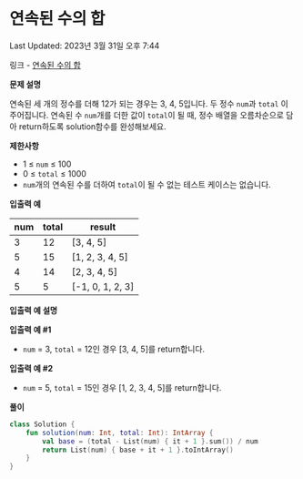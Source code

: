 # 연속된 수의 합

Last Updated: 2023년 3월 31일 오후 7:44

링크 - [연속된 수의 합](https://school.programmers.co.kr/learn/courses/30/lessons/120923)

**문제 설명**

연속된 세 개의 정수를 더해 12가 되는 경우는 3, 4, 5입니다. 두 정수 `num`과 `total`
이 주어집니다. 연속된 수 `num`개를 더한 값이 `total`이 될 때, 정수 배열을 오름차순으로 담아 return하도록 solution함수를 완성해보세요.

****제한사항****

- 1 ≤ `num` ≤ 100
- 0 ≤ `total` ≤ 1000
- `num`개의 연속된 수를 더하여 `total`이 될 수 없는 테스트 케이스는 없습니다.

****입출력 예****

| num | total | result |
| --- | --- | --- |
| 3 | 12 | [3, 4, 5] |
| 5 | 15 | [1, 2, 3, 4, 5] |
| 4 | 14 | [2, 3, 4, 5] |
| 5 | 5 | [-1, 0, 1, 2, 3] |

****입출력 예 설명****

****입출력 예 #1****

- `num` = 3, `total` = 12인 경우 [3, 4, 5]를 return합니다.

****입출력 예 #2****

- `num` = 5, `total` = 15인 경우 [1, 2, 3, 4, 5]를 return합니다.

**풀이**

```kotlin
class Solution {
    fun solution(num: Int, total: Int): IntArray {
        val base = (total - List(num) { it + 1 }.sum()) / num
        return List(num) { base + it + 1 }.toIntArray()
    }
}
```